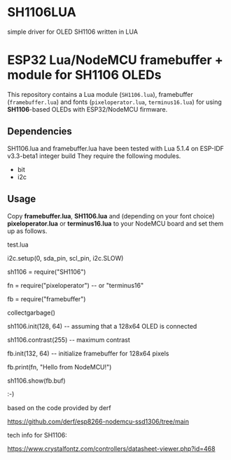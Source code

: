 # SH1106LUA
simple driver for OLED SH1106 written in LUA

# ESP32 Lua/NodeMCU framebuffer + module for SH1106 OLEDs

This repository contains a Lua module (`SH1106.lua`), framebuffer
(`framebuffer.lua`) and fonts (`pixeloperator.lua`, `terminus16.lua`)
for using **SH1106**-based OLEDs with ESP32/NodeMCU firmware.

## Dependencies

SH1106.lua and framebuffer.lua have been tested with 
Lua 5.1.4 on ESP-IDF v3.3-beta1 integer build
They require the following modules.

* bit
* i2c

## Usage

Copy **framebuffer.lua**, **SH1106.lua** and (depending on your font choice)
**pixeloperator.lua** or **terminus16.lua** to your NodeMCU board and set them
up as follows.

test.lua

i2c.setup(0, sda_pin, scl_pin, i2c.SLOW)

sh1106 = require("SH1106")

fn = require("pixeloperator") -- or "terminus16"

fb = require("framebuffer")

collectgarbage()


sh1106.init(128, 64) -- assuming that a 128x64 OLED is connected

sh1106.contrast(255) -- maximum contrast

fb.init(132, 64) -- initialize framebuffer for 128x64 pixels

fb.print(fn, "Hello from NodeMCU!")

sh1106.show(fb.buf)

:-)

based on the code provided by derf

https://github.com/derf/esp8266-nodemcu-ssd1306/tree/main

tech info for SH1106:

https://www.crystalfontz.com/controllers/datasheet-viewer.php?id=468

